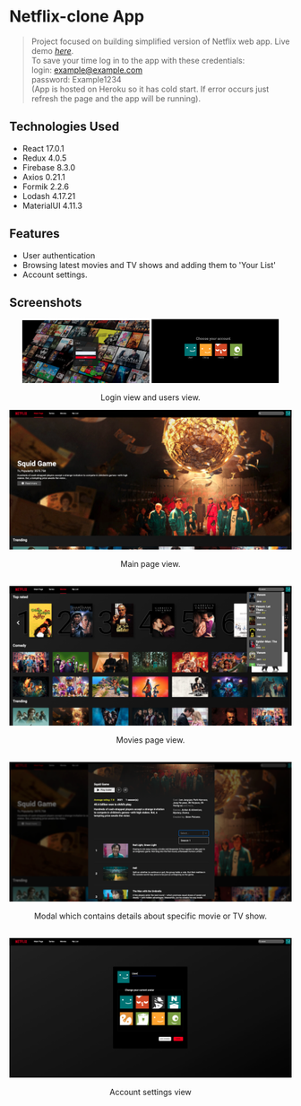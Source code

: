 # Netflix-clone App
> Project focused on building simplified version of Netflix web app.
> Live demo [_here_](https://netflix-clone-2.herokuapp.com).\
> To save your time log in to the app with these credentials:\
> login: example@example.com\
> password: Example1234\
> (App is hosted on Heroku so it has cold start. If error occurs just refresh the page and the app will be running). <!-- If you have the project hosted somewhere, include the link here. -->

## Technologies Used
- React 17.0.1
- Redux 4.0.5
- Firebase 8.3.0
- Axios 0.21.1
- Formik 2.2.6
- Lodash 4.17.21
- MaterialUI 4.11.3

## Features
- User authentication
- Browsing latest movies and TV shows and adding them to 'Your List'
- Account settings.


## Screenshots

<p float="left" align="center">
  <img src="./public/login.png" width="45%" />
  <img src="./public/users.png" width="45%" /> 
</p>
<div align="center">Login view and users view.</div>

![Hero](./public/hero.png)
<div align="center">Main page view.</div>
<br/>

![Movies](./public/movies.png)
<div align="center">Movies page view.</div>
<br/>

![Modal](./public/modal.png)
<div align="center">Modal which contains details about specific movie or TV show.</div>
<br/>

![Settings](./public/settings.png)
<div align="center">Account settings view</div>
<br/>

